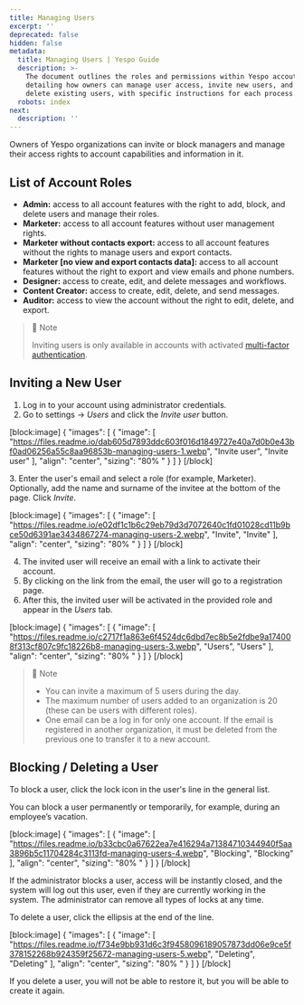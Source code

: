 ```yaml
---
title: Managing Users
excerpt: ''
deprecated: false
hidden: false
metadata:
  title: Managing Users | Yespo Guide
  description: >-
    The document outlines the roles and permissions within Yespo accoutnts,
    detailing how owners can manage user access, invite new users, and block or
    delete existing users, with specific instructions for each process.
  robots: index
next:
  description: ''
---
```

Owners of Yespo organizations can invite or block managers and manage their access rights to account capabilities and information in it.

## List of Account Roles 

- **Admin:** access to all account features with the right to add, block, and delete users and manage their roles.
- **Marketer:** access to all account features without user management rights.
- **Marketer without contacts export:** access to all account features without the rights to manage users and export contacts.
- **Marketer [no view and export contacts data]\:** access to all account features without the right to export and view emails and phone numbers.
- **Designer:** access to create, edit, and delete messages and workflows.
- **Content Creator:** access to create, edit, delete, and send messages.
- **Auditor:** access to view the account without the right to edit, delete, and export.

> 📘 Note
> 
> Inviting users is only available in accounts with activated [multi-factor authentication](https://docs.yespo.io/docs/how-set-multi-factor-authentication-mfa).

## Inviting a New User

1. Log in to your account using administrator credentials.
2. Go to settings → _Users_ and click the _Invite user_ button.

[block:image]
{
  "images": [
    {
      "image": [
        "https://files.readme.io/dab605d7893ddc603f016d1849727e40a7d0b0e43bf0ad06256a55c8aa96853b-managing-users-1.webp",
        "Invite user",
        "Invite user"
      ],
      "align": "center",
      "sizing": "80% "
    }
  ]
}
[/block]


3\. Enter the user's email and select a role (for example, Marketer). Optionally, add the name and surname of the invitee at the bottom of the page. Click _Invite_.

[block:image]
{
  "images": [
    {
      "image": [
        "https://files.readme.io/e02df1c1b6c29eb79d3d7072640c1fd01028cd11b9bce50d6391ae3434867274-managing-users-2.webp",
        "Invite",
        "Invite"
      ],
      "align": "center",
      "sizing": "80% "
    }
  ]
}
[/block]


4. The invited user will receive an email with a link to activate their account.
5. By clicking on the link from the email, the user will go to a registration page.
6. After this, the invited user will be activated in the provided role and appear in the _Users_ tab.

[block:image]
{
  "images": [
    {
      "image": [
        "https://files.readme.io/c2717f1a863e6f4524dc6dbd7ec8b5e2fdbe9a174008f313cf807c9fc18226b8-managing-users-3.webp",
        "Users",
        "Users"
      ],
      "align": "center",
      "sizing": "80% "
    }
  ]
}
[/block]


> 📘 Note
> 
> - You can invite a maximum of 5 users during the day.
> - The maximum number of users added to an organization is 20 (these can be users with different roles).
> - One email can be a log in for only one account. If the email is registered in another organization, it must be deleted from the previous one to transfer it to a new account.

## Blocking / Deleting a User

To block a user, click the lock icon in the user's line in the general list.

You can block a user permanently or temporarily, for example, during an employee’s vacation.

[block:image]
{
  "images": [
    {
      "image": [
        "https://files.readme.io/b33cbc0a67622ea7e416294a71384710344940f5aa3896b5c11704284c3113fd-managing-users-4.webp",
        "Blocking",
        "Blocking"
      ],
      "align": "center",
      "sizing": "80% "
    }
  ]
}
[/block]


If the administrator blocks a user, access will be instantly closed, and the system will log out this user, even if they are currently working in the system. The administrator can remove all types of locks at any time.

To delete a user, click the ellipsis at the end of the line.

[block:image]
{
  "images": [
    {
      "image": [
        "https://files.readme.io/f734e9bb931d6c3f9458096189057873dd06e9ce5f378152268b924359f25672-managing-users-5.webp",
        "Deleting",
        "Deleting"
      ],
      "align": "center",
      "sizing": "80% "
    }
  ]
}
[/block]


If you delete a user, you will not be able to restore it, but you will be able to create it again.